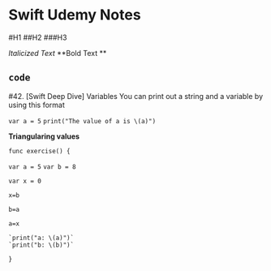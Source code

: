 # Swift Udemy Notes 

#H1
##H2
###H3

*Italicized Text*
**Bold Text **

`code`
---
#42. [Swift Deep Dive] Variables
You can print out a string and a variable by using this format 

`var a = 5`
`print("The value of a is \(a)")`

**Triangularing values**

`func exercise() {`

  `var a = 5`
    `var b = 8`
   
`var x = 0`

`x=b`

`b=a`

`a=x`

    `print("a: \(a)")`
    `print("b: \(b)")`
    
`}`

